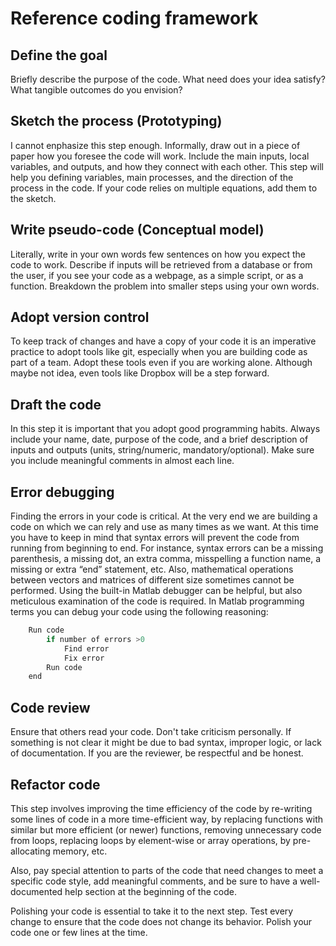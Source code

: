 # **Reference coding framework**

## Define the goal
Briefly describe the purpose of the code. What need does your idea satisfy?
What tangible outcomes do you envision?

## Sketch the process (Prototyping)
I cannot enphasize this step enough. Informally, draw out in a piece of paper how you foresee the code will work. Include the main inputs, local variables, and outputs, and how they connect with each other. This step will help you defining variables, main processes, and the direction of the process in the
code. If your code relies on multiple equations, add them to the sketch.

## Write pseudo-code (Conceptual model)
Literally, write in your own words few sentences on how you expect the code to work. Describe if inputs will be retrieved from a database or from the user, if you see your code as a webpage, as
a simple script, or as a function. Breakdown the problem into smaller steps using your own words.

## Adopt version control
To keep track of changes and have a copy of your code it is an imperative practice to adopt tools like git, especially when you are building code as part of a team. Adopt these tools even if you are working alone. Although maybe not idea, even tools like Dropbox will be a step forward.

## Draft the code
In this step it is important that you adopt good programming habits. Always include your
name, date, purpose of the code, and a brief description of inputs and outputs (units,
string/numeric, mandatory/optional). Make sure you include meaningful comments in
almost each line.

## Error debugging
Finding the errors in your code is critical. At the very end we are building a code on
which we can rely and use as many times as we want. At this time you have to keep in
mind that syntax errors will prevent the code from running from beginning to end. For
instance, syntax errors can be a missing parenthesis, a missing dot, an extra comma,
misspelling a function name, a missing or extra “end” statement, etc. Also, mathematical
operations between vectors and matrices of different size sometimes cannot be
performed. Using the built-in Matlab debugger can be helpful, but also meticulous
examination of the code is required. In Matlab programming terms you can debug your
code using the following reasoning:

```python
    Run code
        if number of errors >0
            Find error
            Fix error
        Run code
    end
```

## Code review
Ensure that others read your code. Don't take criticism personally. If something is not clear it might be due to bad syntax, improper logic, or lack of documentation. If you are the reviewer, be respectful and be honest.

## Refactor code
This step involves improving the time efficiency of the code by re-writing some lines of code in a more time-efficient way, by replacing functions with similar but more efficient (or newer) functions, removing unnecessary code from loops, replacing loops by element-wise or array operations, by pre-allocating memory, etc. 

Also, pay special attention to parts of the code that need changes to meet a specific code style, add meaningful comments, and be sure to have a well-documented help section at the beginning of the code.

Polishing your code is essential to take it to the next step. Test every change to ensure that the code does not change its behavior. Polish your code one or few lines at the time.



